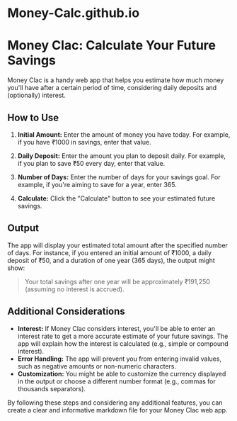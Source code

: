 # Money-Calc.github.io

# Money Clac: Calculate Your Future Savings

Money Clac is a handy web app that helps you estimate how much money you'll have after a certain period of time, considering daily deposits and (optionally) interest.

## How to Use

1. **Initial Amount:**
   Enter the amount of money you have today. For example, if you have ₹1000 in savings, enter that value.

2. **Daily Deposit:**
   Enter the amount you plan to deposit daily. For example, if you plan to save ₹50 every day, enter that value.

3. **Number of Days:**
   Enter the number of days for your savings goal. For example, if you're aiming to save for a year, enter 365.

4. **Calculate:**
   Click the "Calculate" button to see your estimated future savings.

## Output

The app will display your estimated total amount after the specified number of days. For instance, if you entered an initial amount of ₹1000, a daily deposit of ₹50, and a duration of one year (365 days), the output might show:

> Your total savings after one year will be approximately ₹191,250 (assuming no interest is accrued).

## Additional Considerations

* **Interest:** If Money Clac considers interest, you'll be able to enter an interest rate to get a more accurate estimate of your future savings. The app will explain how the interest is calculated (e.g., simple or compound interest).
* **Error Handling:** The app will prevent you from entering invalid values, such as negative amounts or non-numeric characters.
* **Customization:** You might be able to customize the currency displayed in the output or choose a different number format (e.g., commas for thousands separators).

By following these steps and considering any additional features, you can create a clear and informative markdown file for your Money Clac web app.

